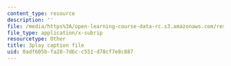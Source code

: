 ```yaml
---
content_type: resource
description: ''
file: /media/https%3A/open-learning-course-data-rc.s3.amazonaws.com/res-6-012-introduction-to-probability-spring-2018/0adf605bfa287d6cc551d78cf7e8c887_7wqaa4uqwao.srt
file_type: application/x-subrip
resourcetype: Other
title: 3play caption file
uid: 0adf605b-fa28-7d6c-c551-d78cf7e8c887
---
```

